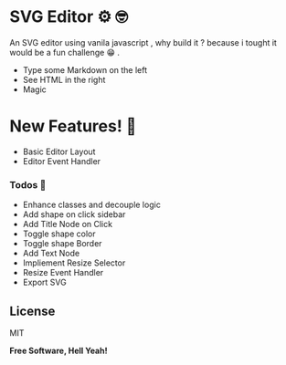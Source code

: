 # SVG Editor ⚙️ 🤓

An SVG editor using vanila javascript , why build it ? because i tought it would be a fun challenge 😁 .

- Type some Markdown on the left
- See HTML in the right
- Magic

# New Features! 🧪

- Basic Editor Layout
- Editor Event Handler

### Todos 🤯

- Enhance classes and decouple logic
- Add shape on click sidebar
- Add Title Node on Click
- Toggle shape color
- Toggle shape Border
- Add Text Node
- Impliement Resize Selector
- Resize Event Handler
- Export SVG

## License

MIT

**Free Software, Hell Yeah!**
